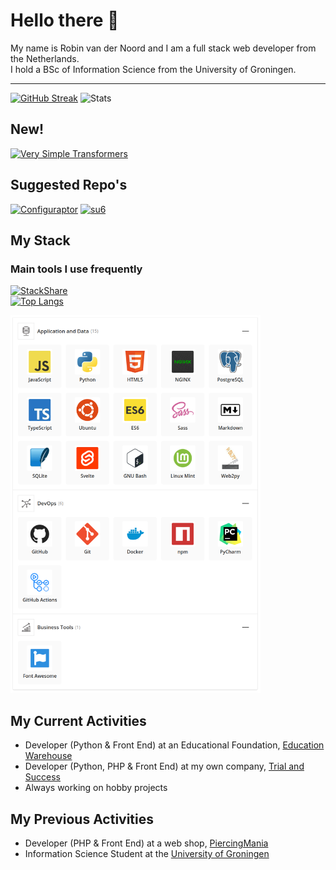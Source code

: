 # Hello there 👋
My name is Robin van der Noord and I am a full stack web developer from the Netherlands.  
I hold a BSc of Information Science from the University of Groningen.

---

[![GitHub Streak](http://github-readme-streak-stats.herokuapp.com?user=robinvandernoord&theme=carbonfox&hide_border=true&date_format=j%20M%5B%20Y%5D)](https://git.io/streak-stats)
![Stats](https://github-readme-stats.vercel.app/api?username=robinvandernoord&show_icons=true&count_private=true&hide_title=true&theme=dark&hide_border=true)  


## New!
[![Very Simple Transformers](https://github-readme-stats.vercel.app/api/pin/?username=trialandsuccess&repo=verysimpletransformers&border_color=d4af37&bg_color=0D1117&title_color=C9D1D9&text_color=8B949E&icon_color=d4af37)](https://github.com/trialandsuccess/verysimpletransformers)

## Suggested Repo's
[![Configuraptor](https://github-readme-stats.vercel.app/api/pin/?username=trialandsuccess&repo=configuraptor&border_color=2ea043&bg_color=0D1117&title_color=C9D1D9&text_color=8B949E&icon_color=2ea043)](https://github.com/trialandsuccess/configuraptor)
[![su6](https://github-readme-stats.vercel.app/api/pin/?username=trialandsuccess&repo=su6&border_color=2ea043&bg_color=0D1117&title_color=C9D1D9&text_color=8B949E&icon_color=2ea043)](https://github.com/trialandsuccess/su6)

## My Stack

### Main tools I use frequently
[![StackShare](http://img.shields.io/badge/tech-stack-0690fa.svg?style=flat)](https://stackshare.io/robinvandernoord/current)  
[![Top Langs](https://github-readme-stats.vercel.app/api/top-langs/?username=robinvandernoord&layout=donut&theme=dark)](https://github.com/anuraghazra/github-readme-stats)

<img src="primary_stack.png?raw=true" style="width: 400px;"/>


## My Current Activities
- Developer (Python & Front End) at an Educational Foundation, [Education Warehouse](https://www.educationwarehouse.nl)
- Developer (Python, PHP & Front End) at my own company, [Trial and Success](https://trialandsuccess.nl)
- Always working on hobby projects

## My Previous Activities
- Developer (PHP & Front End) at a web shop, [PiercingMania](https://piercingmania.nl)
- Information Science Student at the [University of Groningen](https://rug.nl) 
